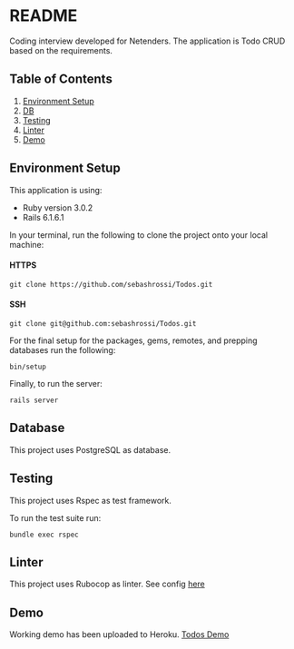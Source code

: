 # README
Coding interview developed for Netenders. The application is Todo CRUD based on the requirements.

## Table of Contents

1. [Environment Setup](#environment-setup)
2. [DB](#database)
3. [Testing](#testing)
3. [Linter](#linter)
4. [Demo](#demo)
## Environment Setup

This application is using:
* Ruby version 3.0.2
* Rails 6.1.6.1

In your terminal, run the following to clone the project onto your local machine:

#### HTTPS
```
git clone https://github.com/sebashrossi/Todos.git
```
#### SSH
```
git clone git@github.com:sebashrossi/Todos.git
```

For the final setup for the packages, gems, remotes, and prepping databases run the following:
```
bin/setup
```
Finally, to run the server:
```
rails server
```
## Database
This project uses PostgreSQL as database.

## Testing
This project uses Rspec as test framework.

To run the test suite run:
```
bundle exec rspec
```

## Linter
This project uses Rubocop as linter.
See config [here](./.rubocop.yml)

## Demo
Working demo has been uploaded to Heroku.
[Todos Demo](https://netenderstodos.herokuapp.com)
